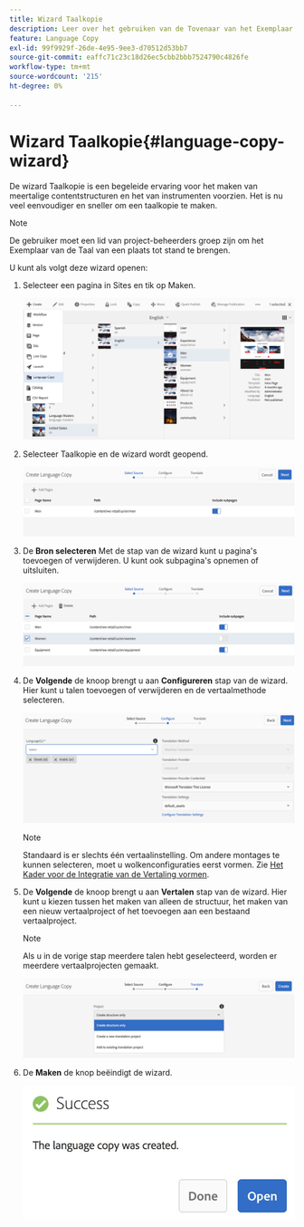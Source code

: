 ```yaml
---
title: Wizard Taalkopie
description: Leer over het gebruiken van de Tovenaar van het Exemplaar van de Taal in het Manager van de Ervaring van de Adobe.
feature: Language Copy
exl-id: 99f9929f-26de-4e95-9ee3-d70512d53bb7
source-git-commit: eaffc71c23c18d26ec5cbb2bbb7524790c4826fe
workflow-type: tm+mt
source-wordcount: '215'
ht-degree: 0%

---
```


# Wizard Taalkopie{#language-copy-wizard}

De wizard Taalkopie is een begeleide ervaring voor het maken van meertalige contentstructuren en het van instrumenten voorzien. Het is nu veel eenvoudiger en sneller om een taalkopie te maken.

>[!NOTE]
>
>De gebruiker moet een lid van project-beheerders groep zijn om het Exemplaar van de Taal van een plaats tot stand te brengen.

U kunt als volgt deze wizard openen:

1. Selecteer een pagina in Sites en tik op Maken.

   ![chlimage_1-9](assets/chlimage_1-9.jpeg)

1. Selecteer Taalkopie en de wizard wordt geopend.

   ![chlimage_1-10](assets/chlimage_1-10.jpeg)

1. De **Bron selecteren** Met de stap van de wizard kunt u pagina&#39;s toevoegen of verwijderen. U kunt ook subpagina&#39;s opnemen of uitsluiten.

   ![chlimage_1-11](assets/chlimage_1-11.jpeg)

1. De **Volgende** de knoop brengt u aan **Configureren** stap van de wizard. Hier kunt u talen toevoegen of verwijderen en de vertaalmethode selecteren.

   ![chlimage_1-12](assets/chlimage_1-12.jpeg)

   >[!NOTE]
   >
   >Standaard is er slechts één vertaalinstelling. Om andere montages te kunnen selecteren, moet u wolkenconfiguraties eerst vormen. Zie [Het Kader voor de Integratie van de Vertaling vormen](/help/sites-administering/tc-tic.md).

1. De **Volgende** de knoop brengt u aan **Vertalen** stap van de wizard. Hier kunt u kiezen tussen het maken van alleen de structuur, het maken van een nieuw vertaalproject of het toevoegen aan een bestaand vertaalproject.

   >[!NOTE]
   >
   >Als u in de vorige stap meerdere talen hebt geselecteerd, worden er meerdere vertaalprojecten gemaakt.

   ![chlimage_1-13](assets/chlimage_1-13.jpeg)

1. De **Maken** de knop beëindigt de wizard.

   ![chlimage_1-14](assets/chlimage_1-14.jpeg)
